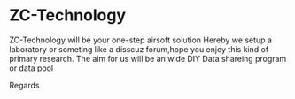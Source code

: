 # ZC-Technology
ZC-Technology will be your one-step airsoft solution
Hereby we setup a laboratory or someting like a disscuz forum,hope you enjoy this kind of primary research.
The aim for us will be an wide DIY Data shareing program or data pool

Regards
